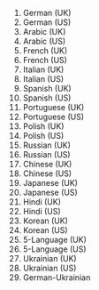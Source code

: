 1. German (UK)
2. German (US)
3. Arabic (UK)
4. Arabic (US)
5. French (UK)
6. French (US)
7. Italian (UK)
8. Italian (US)
9. Spanish (UK)
10. Spanish (US)
11. Portuguese (UK)
12. Portuguese (US)
13. Polish (UK)
14. Polish (US)
15. Russian (UK)
16. Russian (US)
17. Chinese (UK)
18. Chinese (US)
19. Japanese (UK)
20. Japanese (US)
21. Hindi (UK)
22. Hindi (US)
23. Korean (UK)
24. Korean (US)
25. 5-Language (UK)
26. 5-Language (US)
27. Ukrainian (UK)
28. Ukrainian (US)
29. German-Ukrainian
